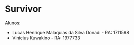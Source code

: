 # Survivor

Alunos: 
  - Lucas Henrique Malaquias da Silva Donadi - RA: 1711598
  - Vinicius Kuwakino - RA: 1977733
